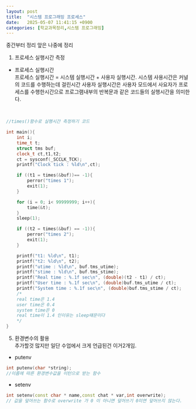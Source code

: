 ```yaml
---
layout: post
title:  "시스템 프로그래밍 프로세스"
date:   2025-05-07 11:41:15 +0900
categories: [학교과목정리,시스템 프로그래밍]
---
```



중간부터 정리 앞은 나중에 정리

1. 프로세스 실행시간 측정

- 프로세스 실행시간  
프로세스 실행시간 = 시스템 실행시간 + 사용자 실행시간.
시스템 사용시간은 커널의 코드를 수행하는데 걸린시간
사용자 실행시간은 사용자 모드에서 사요자가 프로세스를 수행한시간으로 프로그램내부의 반복문과 같은 코드들의 실행시간을 의미한다.
<br>

```c++
//times()함수로 실행시간 측정하기 코드

int main(){
    int i;
    time_t t;
    struct tms buf;
    clock_t ct,t1,t2;
    ct = sysconf(_SCCLK_TCK);
    printf("Clock tick : %ld\n",ct);

    if ((t1 = times(&buf))== -1){
        perror("times 1");
        exit(1);
    }

    for (i = 0; i< 99999999; i++){
        time(&t);
    }
    sleep(1);

    if ((t2 = times(&buf) == -1)){
        perror("times 2");
        exit(1);
    }

    printf("t1: %ld\n", t1);
    printf("t2: %ld\n", t2);
    printf("utime : %ld\n", buf.tms_utime);
    printf("stime : %ld\n", buf.tms_stime);
    printf("Real time : %.1f sec\n", (double)(t2 - t1) / ct);
    printf("User time : %.1f sec\n", (double)buf.tms_utime / ct);
    printf("System time : %.1f sec\n", (double)buf.tms_stime / ct);
    /*
    real time은 1.4
    user time은 0.4
    system time은 0 
    real time이 1.4 인이유는 sleep떄문이다 
    */
}
```



5. 환경변수의 활용 <br>
추가할것 많지만 일단 수업에서 크게 언급된건 이거2개임.

- putenv
```c++
int putenv(char *string);
//이름에 따른 환경변수값을 이턴으로 받는 함수
```

- setenv
```c++
int setenv(const char * name,const chat * var,int overwrite);
// 값을 덮어쓰는 함수로 overwrite 가 0 이 아니면 덮어쓰기 0미연 덮어쓰지 않는다. 
```